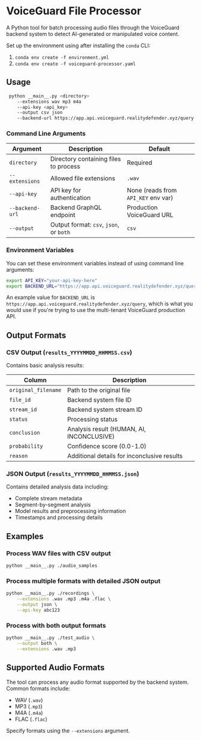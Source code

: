 # VoiceGuard File Processor

A Python tool for batch processing audio files through the VoiceGuard backend system to detect AI-generated or manipulated voice content.

Set up the environment using after installing the `conda` CLI: 

1. `conda env create -f environment.yml`
2. `conda env create -f voiceguard-processor.yaml`

## Usage

```bash
 python __main__.py <directory>
    --extensions wav mp3 m4a
    --api-key <api_key>
    --output csv json
    --backend-url https://app.api.voiceguard.realitydefender.xyz/query
```

### Command Line Arguments

| Argument | Description | Default |
|----------|-------------|---------|
| `directory` | Directory containing files to process | Required |
| `--extensions` | Allowed file extensions | `.wav` |
| `--api-key` | API key for authentication | None (reads from `API_KEY` env var) |
| `--backend-url` | Backend GraphQL endpoint | Production VoiceGuard URL |
| `--output` | Output format: `csv`, `json`, or `both` | `csv` |

### Environment Variables

You can set these environment variables instead of using command line arguments:

```bash
export API_KEY="your-api-key-here"
export BACKEND_URL="https://app.api.voiceguard.realitydefender.xyz/query"
```

An example value for `BACKEND_URL` is `https://app.api.voiceguard.realitydefender.xyz/query`, which is what you would use if you're trying to use the multi-tenant VoiceGuard production API.

## Output Formats

### CSV Output (`results_YYYYMMDD_HHMMSS.csv`)

Contains basic analysis results:

| Column | Description |
|--------|-------------|
| `original_filename` | Path to the original file |
| `file_id` | Backend system file ID |
| `stream_id` | Backend system stream ID |
| `status` | Processing status |
| `conclusion` | Analysis result (HUMAN, AI, INCONCLUSIVE) |
| `probability` | Confidence score (0.0-1.0) |
| `reason` | Additional details for inconclusive results |

### JSON Output (`results_YYYYMMDD_HHMMSS.json`)

Contains detailed analysis data including:
- Complete stream metadata
- Segment-by-segment analysis
- Model results and preprocessing information
- Timestamps and processing details

## Examples

### Process WAV files with CSV output
```bash
python __main__.py ./audio_samples
```

### Process multiple formats with detailed JSON output
```bash
python __main__.py ./recordings \
    --extensions .wav .mp3 .m4a .flac \
    --output json \
    --api-key abc123
```

### Process with both output formats
```bash
python __main__.py ./test_audio \
    --output both \
    --extensions .wav .mp3
```

## Supported Audio Formats

The tool can process any audio format supported by the backend system. Common formats include:

- WAV (`.wav`)
- MP3 (`.mp3`)
- M4A (`.m4a`)
- FLAC (`.flac`)

Specify formats using the `--extensions` argument.

